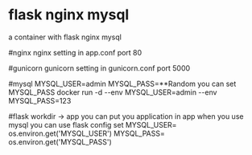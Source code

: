 # flask nginx mysql 
a container with  flask nginx mysql 

#nginx
nginx setting in app.conf 
port 80

#gunicorn
gunicorn setting in gunicorn.conf 
port 5000

#mysql 
MYSQL_USER=admin
MYSQL_PASS=**Random
you can set MYSQL_PASS  docker run -d --env MYSQL_USER=admin --env MYSQL_PASS=123 <images>

#flask
workdir -> app 
you can  put you application in app 
when you  use mysql you can use flask config set MYSQL_USER= os.environ.get('MYSQL_USER')
MYSQL_PASS= os.environ.get('MYSQL_PASS')

